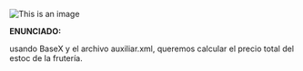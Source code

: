 ![This is an image](https://img.freepik.com/free-vector/wise-owl_1045-217.jpg?w=740)

**ENUNCIADO:**

usando BaseX y el archivo auxiliar.xml, queremos calcular el precio total del estoc de la frutería.
